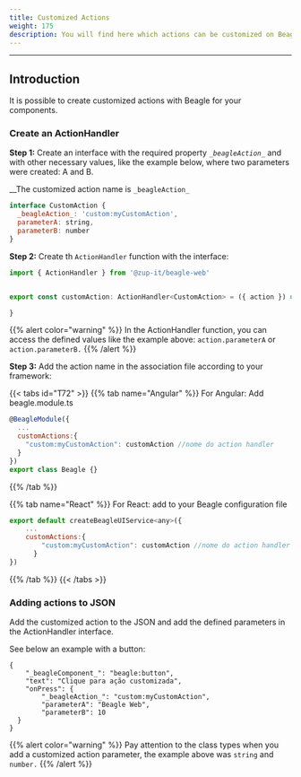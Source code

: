```yaml
---
title: Customized Actions
weight: 175
description: You will find here which actions can be customized on Beagle for Web
---
```


---

## Introduction

It is possible to create customized actions with Beagle for your components. 

### Create an ActionHandler

**Step 1:** Create an interface with the required property  _`_beagleAction_`_ and  with other necessary values, like the example below, where two parameters were created: A and B.  

 __The customized action name is `_beagleAction_` 

```javascript
interface CustomAction {
  _beagleAction_: 'custom:myCustomAction',
  parameterA: string,
  parameterB: number
}
```

**Step 2:** Create th `ActionHandler`  function with the interface:

```javascript
import { ActionHandler } from '@zup-it/beagle-web'


export const customAction: ActionHandler<CustomAction> = ({ action }) => {

}
```

{{% alert color="warning" %}}
In the ActionHandler function, you can access the defined values like the example above:  `action.parameterA` or `action.parameterB.`
{{% /alert %}}

**Step 3:** Add the action name in the association file according to your framework: 

{{< tabs id="T72" >}}
{{% tab name="Angular" %}}
For Angular: Add beagle.module.ts

```javascript
@BeagleModule({
  ...
  customActions:{
    "custom:myCustomAction": customAction //nome do action handler
  }
})
export class Beagle {}
```
{{% /tab %}}

{{% tab name="React" %}}
For React: add to your Beagle configuration file 

```javascript
export default createBeagleUIService<any>({
    ...
    customActions:{
        "custom:myCustomAction": customAction //nome do action handler
      }
})

```
{{% /tab %}}
{{< /tabs >}}

### Adding actions to JSON

Add the customized action to the JSON and add the defined parameters in the ActionHandler interface.

See below an example with a button:

```text
{
    "_beagleComponent_": "beagle:button",
    "text": "Clique para ação customizada",
    "onPress": {
        "_beagleAction_": "custom:myCustomAction",
        "parameterA": "Beagle Web",
        "parameterB": 10
  }
}
```

{{% alert color="warning" %}}
Pay attention to the class types when you add a customized action parameter, the example above was `string` and `number.` 
{{% /alert %}}
